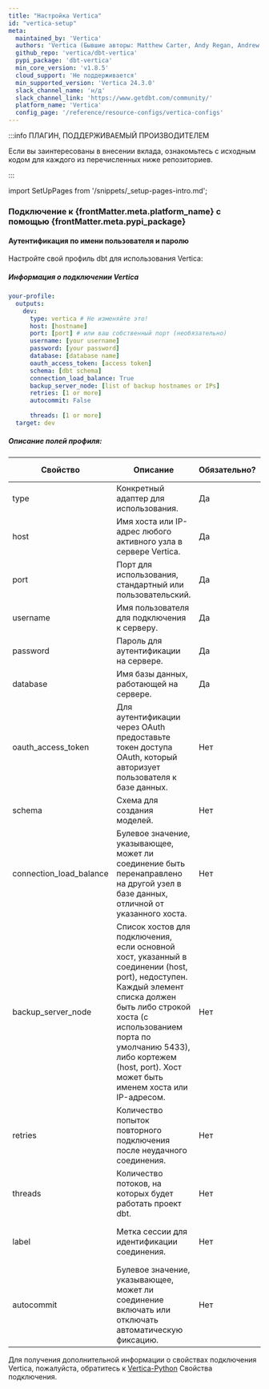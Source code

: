 ```yaml
---
title: "Настройка Vertica"
id: "vertica-setup"
meta:
  maintained_by: 'Vertica'
  authors: 'Vertica (Бывшие авторы: Matthew Carter, Andy Regan, Andrew Hedengren)'
  github_repo: 'vertica/dbt-vertica'
  pypi_package: 'dbt-vertica'
  min_core_version: 'v1.8.5'
  cloud_support: 'Не поддерживается'
  min_supported_version: 'Vertica 24.3.0'
  slack_channel_name: 'н/д'
  slack_channel_link: 'https://www.getdbt.com/community/'
  platform_name: 'Vertica'
  config_page: '/reference/resource-configs/vertica-configs'
---
```


:::info ПЛАГИН, ПОДДЕРЖИВАЕМЫЙ ПРОИЗВОДИТЕЛЕМ

Если вы заинтересованы в внесении вклада, ознакомьтесь с исходным кодом для каждого из перечисленных ниже репозиториев.

:::

import SetUpPages from '/snippets/_setup-pages-intro.md';

<SetUpPages meta={frontMatter.meta}/>


<h3> Подключение к {frontMatter.meta.platform_name} с помощью {frontMatter.meta.pypi_package} </h3>

#### Аутентификация по имени пользователя и паролю

Настройте свой профиль dbt для использования Vertica:

##### Информация о подключении Vertica

<File name='profiles.yml'>

```yaml
your-profile:
  outputs:
    dev:
      type: vertica # Не изменяйте это!
      host: [hostname]
      port: [port] # или ваш собственный порт (необязательно)
      username: [your username]
      password: [your password]
      database: [database name]
      oauth_access_token: [access token]
      schema: [dbt schema]
      connection_load_balance: True
      backup_server_node: [list of backup hostnames or IPs]
      retries: [1 or more]
      autocommit: False
      
      threads: [1 or more]
  target: dev
```

</File>


##### Описание полей профиля:

| Свойство                         | Описание                                                                                                  | Обязательно?                                                                                                        | Значение по умолчанию | Пример                          |
|--------------------------------|--------------------------------------------------------------------------------------------------------------|------------------------------------------------------------------------------------------------------------------|----------------------------|----------------------------------|
| type                         | Конкретный адаптер для использования.                                                                        | Да    | Нет          | vertica
| host                           | Имя хоста или IP-адрес любого активного узла в сервере Vertica.                                                                         | Да                                                 | Нет                     | 127.0.0.1
| port                       | Порт для использования, стандартный или пользовательский.                                                                      | Да                                                                      | 5433       | 5433
| username                         | Имя пользователя для подключения к серверу.                                                              | Да                                                           | Нет            | dbadmin|
| password   | Пароль для аутентификации на сервере. | Да|Нет|my_password|
| database | Имя базы данных, работающей на сервере. | Да | Нет | my_db |
| oauth_access_token | Для аутентификации через OAuth предоставьте токен доступа OAuth, который авторизует пользователя к базе данных. | Нет | "" | По умолчанию: "" |
| schema|	Схема для создания моделей.|	Нет|	Нет	|VMart|
| connection_load_balance|	Булевое значение, указывающее, может ли соединение быть перенаправлено на другой узел в базе данных, отличной от указанного хоста.|	Нет|	True	|True|
| backup_server_node|	Список хостов для подключения, если основной хост, указанный в соединении (host, port), недоступен. Каждый элемент списка должен быть либо строкой хоста (с использованием порта по умолчанию 5433), либо кортежем (host, port). Хост может быть именем хоста или IP-адресом.|	Нет|	Нет	|['123.123.123.123','www.abc.com',('123.123.123.124',5433)]|
| retries	| Количество попыток повторного подключения после неудачного соединения.|	Нет|	2	|3|
| threads	| Количество потоков, на которых будет работать проект dbt.|	Нет|	1|	3|
| label|	Метка сессии для идентификации соединения.	|Нет	|Автоматически сгенерированная метка формата: dbt_username	|dbt_dbadmin|
| autocommit | Булевое значение, указывающее, может ли соединение включать или отключать автоматическую фиксацию.| Нет | True | False


Для получения дополнительной информации о свойствах подключения Vertica, пожалуйста, обратитесь к [Vertica-Python](https://github.com/vertica/vertica-python#create-a-connection) Свойства подключения.